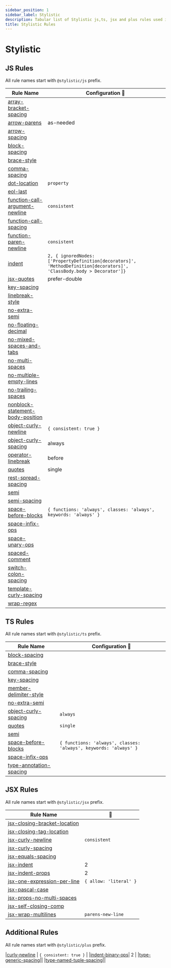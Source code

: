 ```yaml
---
sidebar_position: 1
sidebar_label: Stylistic
description: Tabular list of Stylistic js,ts, jsx and plus rules used in @nish1896/eslint-config and @nish1896/eslint-flat-config packages.
title: Stylistic Rules
---
```


# Stylistic

## **JS Rules**

All rule names start with `@stylistic/js` prefix.

| Rule Name | Configuration 🔧|
|-|-|
|[array-bracket-spacing](https://eslint.style/rules/js/array-bracket-spacing)||
|[arrow-parens](https://eslint.style/rules/js/arrow-parens)| as-needed |
|[arrow-spacing](https://eslint.style/rules/js/arrow-spacing)||
|[block-spacing](https://eslint.style/rules/js/block-spacing)||
|[brace-style](https://eslint.style/rules/js/brace-style)||
|[comma-spacing](https://eslint.style/rules/js/comma-spacing)||
|[dot-location](https://eslint.style/rules/js/dot-location)| `property` |
|[eol-last](https://eslint.style/rules/js/eol-last)||
|[function-call-argument-newline](https://eslint.style/rules/js/function-call-argument-newline)| `consistent` |
|[function-call-spacing](https://eslint.style/rules/js/function-call-spacing)||
|[function-paren-newline](https://eslint.style/rules/js/function-paren-newline)| `consistent` |
|[indent](https://eslint.style/rules/js/indent)| `2, { ignoredNodes: ['PropertyDefinition[decorators]', 'MethodDefinition[decorators]', 'ClassBody.body > Decorator']}` |
|[jsx-quotes](https://eslint.style/rules/js/jsx-quotes)| prefer-double |
|[key-spacing](https://eslint.style/rules/js/key-spacing)||
|[linebreak-style](https://eslint.style/rules/js/linebreak-style)||
|[no-extra-semi](https://eslint.style/rules/js/no-extra-semi)||
|[no-floating-decimal](https://eslint.style/rules/js/no-floating-decimal)||
|[no-mixed-spaces-and-tabs](https://eslint.style/rules/js/no-mixed-spaces-and-tabs)||
|[no-multi-spaces](https://eslint.style/rules/js/no-multi-spaces)||
|[no-multiple-empty-lines](https://eslint.style/rules/js/no-multiple-empty-lines)||
|[no-trailing-spaces](https://eslint.style/rules/js/no-trailing-spaces)||
|[nonblock-statement-body-position](https://eslint.style/rules/js/nonblock-statement-body-position)||
|[object-curly-newline](https://eslint.style/rules/js/object-curly-newline)| `{ consistent: true }` |
|[object-curly-spacing](https://eslint.style/rules/js/object-curly-spacing)| always |
|[operator-linebreak](https://eslint.style/rules/js/operator-linebreak)| before |
|[quotes](https://eslint.style/rules/js/quotes)| single |
|[rest-spread-spacing](https://eslint.style/rules/js/rest-spread-spacing)||
|[semi](https://eslint.style/rules/js/semi)||
|[semi-spacing](https://eslint.style/rules/js/semi-spacing)||
|[space-before-blocks](https://eslint.style/rules/js/space-before-blocks)| `{ functions: 'always', classes: 'always', keywords: 'always' }` |
|[space-infix-ops](https://eslint.style/rules/js/space-infix-ops)||
|[space-unary-ops](https://eslint.style/rules/js/space-unary-ops)||
|[spaced-comment](https://eslint.style/rules/js/spaced-comment)||
|[switch-colon-spacing](https://eslint.style/rules/js/switch-colon-spacing)||
|[template-curly-spacing](https://eslint.style/rules/js/template-curly-spacing)||
|[wrap-regex](https://eslint.style/rules/jsx/wrap-regex)||


## **TS Rules**

All rule names start with `@stylistic/ts` prefix.

|Rule Name| Configuration 🔧 |
|-|-|
|[block-spacing](https://eslint.style/rules/ts/block-spacing)||
|[brace-style](https://eslint.style/rules/ts/brace-style)||
|[comma-spacing](https://eslint.style/rules/ts/comma-spacing)||
|[key-spacing](https://eslint.style/rules/ts/key-spacing)||
|[member-delimiter-style](https://eslint.style/rules/ts/member-delimiter-style)||
|[no-extra-semi](https://eslint.style/rules/ts/no-extra-semi)||
|[object-curly-spacing](https://eslint.style/rules/ts/object-curly-spacing)| `always` |
|[quotes](https://eslint.style/rules/ts/quotes)| `single` |
|[semi](https://eslint.style/rules/ts/semi)||
|[space-before-blocks](https://eslint.style/rules/ts/space-before-blocks)| `{ functions: 'always', classes: 'always', keywords: 'always' }` |
|[space-infix-ops](https://eslint.style/rules/ts/space-infix-ops)||
|[type-annotation-spacing](https://eslint.style/rules/ts/type-annotation-spacing)||


## **JSX Rules**

All rule names start with `@stylistic/jsx` prefix.

|Rule Name|🔧|
|-|-|
|[jsx-closing-bracket-location](https://eslint.style/rules/jsx/jsx-closing-bracket-location)||
|[jsx-closing-tag-location](https://eslint.style/rules/jsx/jsx-closing-tag-location)||
|[jsx-curly-newline](https://eslint.style/rules/jsx/jsx-curly-newline)| `consistent` |
|[jsx-curly-spacing](https://eslint.style/rules/jsx/jsx-curly-spacing)||
|[jsx-equals-spacing](https://eslint.style/rules/jsx/jsx-curly-spacing)||
|[jsx-indent](https://eslint.style/rules/jsx/jsx-indent)| 2 |
|[jsx-indent-props](https://eslint.style/rules/jsx/jsx-indent-props)| 2 |
|[jsx-one-expression-per-line](https://eslint.style/rules/jsx/jsx-one-expression-per-line)| `{ allow: 'literal' }` |
|[jsx-pascal-case](https://eslint.style/rules/jsx/jsx-pascal-case)||
|[jsx-props-no-multi-spaces](https://eslint.style/rules/jsx/jsx-props-no-multi-spaces)||
|[jsx-self-closing-comp](https://eslint.style/rules/jsx/jsx-self-closing-comp)||
|[jsx-wrap-multilines](https://eslint.style/rules/jsx/jsx-wrap-multilines)| `parens-new-line` |


## Additional Rules

All rule names start with `@stylistic/plus` prefix. 

|[curly-newline](https://eslint.style/rules/plus/curly-newline) | `{ consistent: true }` |
|[indent-binary-ops](https://eslint.style/rules/plus/indent-binary-ops)| 2 |
|[type-generic-spacing](https://eslint.style/rules/plus/type-generic-spacing)||
|[type-named-tuple-spacing](https://eslint.style/rules/plus/type-named-tuple-spacing)||
